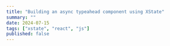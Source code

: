 ```yaml
---
title: "Building an async typeahead component using XState"
summary: ""
date: 2024-07-15
tags: ["xstate", "react", "js"]
published: false
---
```

